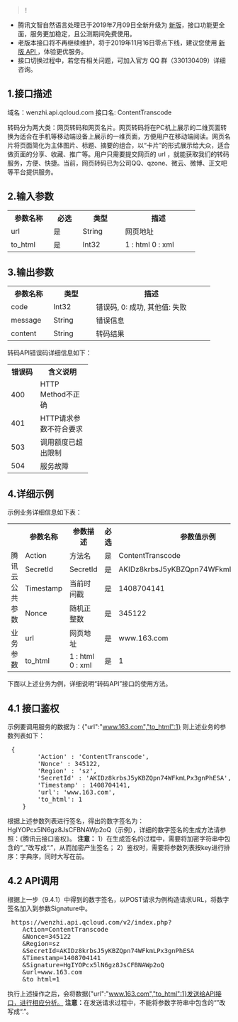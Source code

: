 >!
- 腾讯文智自然语言处理已于2019年7月09日全新升级为 [新版](https://cloud.tencent.com/document/product/271/3317)，接口功能更全面，服务更加稳定，且公测期间免费使用。
- 老版本接口将不再继续维护，将于2019年11月16日零点下线，建议您使用 [新版 API ](https://cloud.tencent.com/document/product/271/35484)，体验更优服务。
- 接口切换过程中，若您有相关问题，可加入官方 QQ 群（330130409）详细咨询。

## 1.接口描述
  域名：wenzhi.api.qcloud.com
  接口名: ContentTranscode
	
  转码分为两大类：网页转码和网页名片。网页转码将在PC机上展示的二维页面转换为适合在手机等移动端设备上展示的一维页面，方便用户在移动端阅读。网页名片将页面简化为主体图片、标题、摘要的组合，以“卡片”的形式展示给大众，适合做页面的分享、收藏、推广等。用户只需要提交网页的 url ，就能获取我们的转码服务，方便、快捷。当前，网页转码已为公司QQ、qzone、微云、微博、正文吧等平台提供服务。
## 2.输入参数
<table class="t">
<tr>
<th width="80"> <b>参数名称</b>
</th><th width="50"> <b>必选</b>
</th><th width="80"> <b>类型</b>
</th><th width="150"> <b>描述</b>
</th></tr>
<tr>
<td> url </td><td> 是 </td><td> String </td><td> 网页地址
</td></tr>
<tr>
<td> to_html </td><td> 是 </td><td> Int32 </td><td> 1&nbsp;: html 0&nbsp;: xml
</td></tr></table>


## 3.输出参数
<table class="t">
<tr>
<th width="80"> <b>参数名称</b>
</th><th width="80"> <b>类型</b>
</th><th width="250"> <b>描述</b>
</th></tr>
<tr>
<td> code </td><td> Int32 </td><td> 错误码, 0: 成功, 其他值: 失败
</td></tr>
<tr>
<td> message </td><td> String </td><td> 错误信息
</td></tr>
<tr>
<td> content </td><td> String </td><td> 转码结果
</td></tr></table>
<p>转码API错误码详细信息如下：<br />
</p>
<table class="t">
<tr>
<th width="50"> <b>错误码</b>
</th><th width="100"> <b>含义说明</b>
</th></tr>
<tr>
<td> 400 </td><td> HTTP Method不正确
</td></tr>
<tr>
<td> 401 </td><td> HTTP请求参数不符合要求
</td></tr>
<tr>
<td> 503 </td><td> 调用额度已超出限制
</td></tr>
<tr>
<td> 504 </td><td> 服务故障
</td></tr></table>


## 4.详细示例
  示例业务详细信息如下表：
<table class="t">
<tr>
<th width="100"> <br />
</th><th width="80"> <b>参数名称</b>
</th><th width="100"> <b>参数描述</b>
</th><th width="50"> <b>必选</b>
</th><th width="150"> <b>参数值示例</b>
</th></tr>
<tr>
<td rowspan="4">腾讯云公共参数 </td><td> Action </td><td> 方法名 </td><td> 是 </td><td> ContentTranscode
</td></tr>
<tr>
<td> SecretId </td><td> SecretId </td><td> 是 </td><td> AKIDz8krbsJ5yKBZQpn74WFkmLPx3gnPhESA
</td></tr>
<tr>
<td> Timestamp </td><td> 当前时间戳 </td><td> 是 </td><td> 1408704141
</td></tr>
<tr>
<td> Nonce </td><td> 随机正整数 </td><td> 是 </td><td> 345122
</td></tr>
<tr>
<td rowspan="2">业务参数 </td><td> url </td><td> 网页地址 </td><td> 是 </td><td> www.163.com
</td></tr>
<tr>
<td> to_html </td><td> 1&nbsp;: html 0&nbsp;: xml </td><td> 是 </td><td> 1
</td></tr></table>


  下面以上述业务为例，详细说明“转码API”接口的使用方法。
## 4.1 接口鉴权
  示例要调用服务的数据为：{"url":"www.163.com","to_html":1}
  则上述业务的参数列表如下：
	
  <div class="code">
 <pre> {
        'Action' : 'ContentTranscode',
        'Nonce' : 345122,
        'Region' : 'sz',
        'SecretId' : 'AKIDz8krbsJ5yKBZQpn74WFkmLPx3gnPhESA',
        'Timestamp' : 1408704141,
        'url': 'www.163.com',
        'to_html': 1
    }</pre>
</div>

  根据上述参数列表进行签名，得出的数字签名为：HgIYOPcx5lN6gz8JsCFBNAWp2oQ（示例），详细的数字签名的生成方法请参照：《腾讯云接口鉴权》。
<b>注意：</b>
  1）在生成签名的过程中，需要将加密字符串中包含的“_”改写成“.”，从而加密产生签名；
  2）鉴权时，需要将参数列表按key进行排序：字典序，同时大写在前。
## 4.2 API调用
  根据上一步（9.4.1）中得到的数字签名，以POST请求为例构造请求URL，将数字签名加入到参数Signature中。
	
  <div class="code">
 <pre> https://wenzhi.api.qcloud.com/v2/index.php?
	Action=ContentTranscode
	&Nonce=345122
	&Region=sz
	&SecretId=AKIDz8krbsJ5yKBZQpn74WFkmLPx3gnPhESA
	&Timestamp=1408704141
	&Signature=HgIYOPcx5lN6gz8JsCFBNAWp2oQ
	&url=www.163.com
	&to_html=1</pre>
</div>

  执行上述操作之后，会将数据{"url":"www.163.com","to_html":1}发送给API接口，进行相应分析。
  <b>注意：</b>在发送请求过程中，不能将参数字符串中包含的“”改写成“.”。
